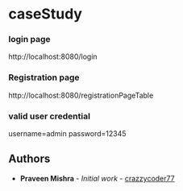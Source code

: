 # caseStudy

### login page
  http://localhost:8080/login
  
### Registration page
  http://localhost:8080/registrationPageTable
  
### valid user credential
  username=admin
  password=12345


## Authors
* **Praveen Mishra** - *Initial work* - [crazzycoder77](https://github.com/crazzycoder77)
